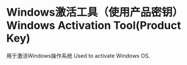 # Windows激活工具（使用产品密钥） Windows Activation Tool(Product Key)
用于激活Windows操作系统
Used to activate Windows OS.

